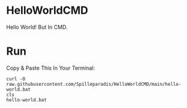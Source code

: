 # HelloWorldCMD
Hello World! But In CMD.
# Run
Copy & Paste This In Your Terminal:
```
curl -O raw.githubusercontent.com/Spilleparadis/HelloWorldCMD/main/hello-world.bat
cls
hello-world.bat
```
